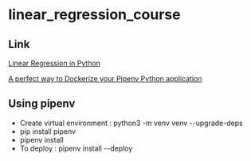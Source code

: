 # linear_regression_course

## Link
[Linear Regression in Python](https://realpython.com/linear-regression-in-python/#python-packages-for-linear-regression)

[A perfect way to Dockerize your Pipenv Python application](https://sourcery.ai/blog/python-docker/)

## Using pipenv
- Create virtual environment : python3 -m venv venv --upgrade-deps
- pip install pipenv
- pipenv install <package-name>
- To deploy : pipenv install --deploy